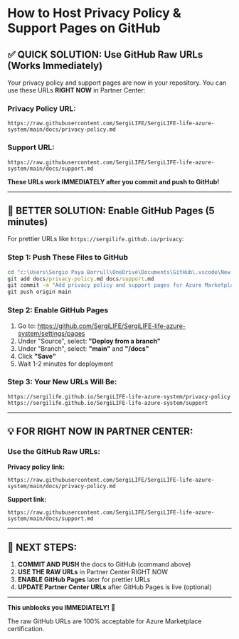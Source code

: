 # How to Host Privacy Policy & Support Pages on GitHub

## ✅ **QUICK SOLUTION: Use GitHub Raw URLs (Works Immediately)**

Your privacy policy and support pages are now in your repository. You can use these URLs **RIGHT NOW** in Partner Center:

### **Privacy Policy URL:**
```
https://raw.githubusercontent.com/SergiLIFE/SergiLIFE-life-azure-system/main/docs/privacy-policy.md
```

### **Support URL:**
```
https://raw.githubusercontent.com/SergiLIFE/SergiLIFE-life-azure-system/main/docs/support.md
```

**These URLs work IMMEDIATELY after you commit and push to GitHub!**

---

## 🚀 **BETTER SOLUTION: Enable GitHub Pages (5 minutes)**

For prettier URLs like `https://sergilife.github.io/privacy`:

### **Step 1: Push These Files to GitHub**

```cmd
cd "c:\Users\Sergio Paya Borrull\OneDrive\Documents\GitHub\.vscode\New folder\SergiLIFE-life-azure-system\SergiLIFE-life-azure-system"
git add docs/privacy-policy.md docs/support.md
git commit -m "Add privacy policy and support pages for Azure Marketplace"
git push origin main
```

### **Step 2: Enable GitHub Pages**

1. Go to: https://github.com/SergiLIFE/SergiLIFE-life-azure-system/settings/pages
2. Under "Source", select: **"Deploy from a branch"**
3. Under "Branch", select: **"main"** and **"/docs"**
4. Click **"Save"**
5. Wait 1-2 minutes for deployment

### **Step 3: Your New URLs Will Be:**

```
https://sergilife.github.io/SergiLIFE-life-azure-system/privacy-policy
https://sergilife.github.io/SergiLIFE-life-azure-system/support
```

---

## 💡 **FOR RIGHT NOW IN PARTNER CENTER:**

### **Use the GitHub Raw URLs:**

**Privacy policy link:**
```
https://raw.githubusercontent.com/SergiLIFE/SergiLIFE-life-azure-system/main/docs/privacy-policy.md
```

**Support link:**
```
https://raw.githubusercontent.com/SergiLIFE/SergiLIFE-life-azure-system/main/docs/support.md
```

---

## 🎯 **NEXT STEPS:**

1. **COMMIT AND PUSH** the docs to GitHub (command above)
2. **USE THE RAW URLs** in Partner Center RIGHT NOW
3. **ENABLE GitHub Pages** later for prettier URLs
4. **UPDATE Partner Center URLs** after GitHub Pages is live (optional)

---

**This unblocks you IMMEDIATELY!** 🚀

The raw GitHub URLs are 100% acceptable for Azure Marketplace certification.
